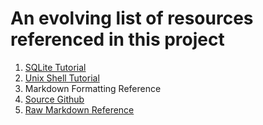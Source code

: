 # An evolving list of resources referenced in this project

1. [SQLite Tutorial](https://www.tutorialspoint.com/sqlite/index.htm)
2. [Unix Shell Tutorial](http://swcarpentry.github.io/shell-novice/)
3. Markdown Formatting Reference
  1. [Source Github](https://github.com/Microsoft/vscode-tips-and-tricks)
  2. [Raw Markdown Reference](https://raw.githubusercontent.com/Microsoft/vscode-tips-and-tricks/master/README.md)
